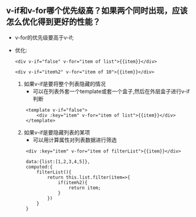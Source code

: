 ## v-if和v-for哪个优先级高？如果两个同时出现，应该怎么优化得到更好的性能？
- v-for的优先级要高于v-if;
- 优化:

    `<div v-if="false" v-for="item of list">{{item}}</div>`

    `<div v-if="item%2" v-for="item of 10">{{item}}</div>`
    1. 如果v-if是要将整个列表隐藏的情况
        - 可以在列表外套一个template或套一个盒子,然后在外层盒子进行v-if判断
    ```
        <template v-if="false">
            <div :key="item" v-for="item of list">{{item}}</div>
        </template>
    ```

    2. 如果v-if是要隐藏列表的某项
        - 可以用计算属性对列表数据进行筛选
    ```
        <div :key="item" v-for="item of filterList">{{item}}</div>
    ```
    ```
        data:{list:[1,2,3,4,5]},
        computed:{
            filterList(){
                return this.list.filter(item=>{
                    if(item%2){
                        return item;
                    }
                })
            }
        }
    ```